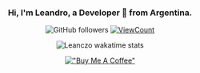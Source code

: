 <h3 align="center" width="100%"> Hi, I'm Leandro, a Developer 🚀 from Argentina.</h3>

<div align="center" width="100%" >  

![GitHub followers](https://img.shields.io/github/followers/leanczo?label=Follow&style=social)
[![ViewCount](https://views.whatilearened.today/views/github/leanczo/ismlhbb.svg?cache=remove)](#)

</div>

<div align="center" width="100%" > 

![Leanczo wakatime stats](https://readme-stats-leanczo.vercel.app/api/wakatime?username=leanczo&layout=compact&theme=light)

</div>

<div align="center" width="100%" > 

[!["Buy Me A Coffee"](https://www.buymeacoffee.com/assets/img/custom_images/orange_img.png)](https://www.buymeacoffee.com/leanczo)

</div>
